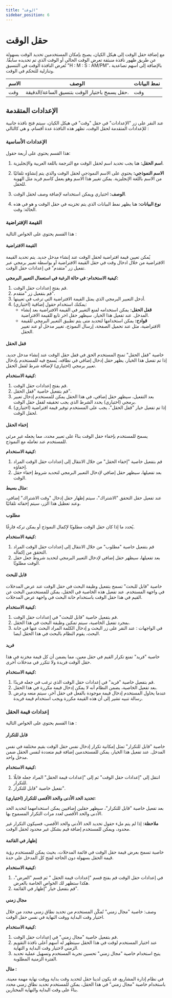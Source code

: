 ```yaml
---
title: "الوقت"
sidebar_position: 6
---
```


# حقل الوقت 

مع إضافة حقل الوقت إلى هيكل الكيان، يصبح بإمكان المستخدمين تحديد الوقت بسهولة عن طريق ظهور نافذة منبثقة تعرض الوقت الحالي أو الوقت الذي تم تحديده سابقًا. تُعرض النافذة الوقت في التنسيق "H : M : S : AM/PM"، بالإضافة إلى أسهم تصاعدية وتنازلية للتحكم في الوقت.

| الاسم            | الوصف                                                                      | نمط البيانات             |
|--------------|--------------------------------------------------------------------------|------------------------|
| وقت  | حقل يسمح باختيار الوقت بتنسيق الساعة/الدقيقة.   | وقت                |

## الإعدادات المتقدمة

عند النقر على زر "الإعدادات" في حقل "وقت" في هيكل الكيان، سيتم فتح نافذة جانبية للإعدادات المتقدمة لحقل الوقت، تظهر هذه النافذة عدة أقسام، و هي كالتالي :

### الإعدادات الأساسية

هذا القسم يحتوي على أربعة حقول:

1. **اسم الحقل:** هنا يجب تحديد اسم لحقل الوقت مع الترجمة باللغة العربية والإنجليزية.

2. **الاسم النموذجي:** يحتوي على الاسم النموذجي لحقل الوقت والذي يتم إنشاؤه تلقائيًا من الاسم باللغة الإنجليزية. يمكن تغيير هذا الاسم وهو يعمل كاسم فريد مثل الهوية  للحقل.

3. **الوصف:** اختياري ويمكن استخدامه لإضافة وصف لحقل الوقت.

4. **نوع البيانات:** هنا يظهر نمط البيانات الذي يتم تخزينه في حقل الوقت و هو في هذه الحالة: وقت.

### القيمة الإفتراضية

هذا القسم يحتوي على الخواص التالية : 

#### القيمة الافتراضية 

يُمكن تعيين قيمة افتراضية لحقل الوقت عند إنشاء مدخل جديد. يتم تحديد القيمة الافتراضية من خلال ادخال وقت في حقل القيمة الافتراضية أو بواسطة تعبير برمجي عبر تفعيل زر "متقدم" في إعدادات حقل الوقت. 

**كيفية الاستخدام: في حالة الرغبة في استعمال التعبير البرمجي:**

1. قم بفتح إعدادات حقل الوقت.
2. قم بتفعيل زر "متقدم".
3. أدخل التعبير البرمجي الذي يمثل القيمة الافتراضية التي ترغب في تعيينها.
4. (اختياري) يمكنك استخدام حقول إضافية:
   - **قفل الحقل:** يمكن استخدامه لمنع التغيير في القيمة الافتراضية بعد إنشاء المدخل. عند تفعيل هذا الخيار، سيظهر حقل اخر تابع للقيمة الافتراضية.
    - **قوادح:** يمكن استخدامها لتحديد متى يتم تطبيق التعبير البرمجي للقيمة الافتراضية، مثل عند تحميل الصفحة، إرسال النموذج، تغيير 
    مدخل أو عند تغيير الحقل.

#### قفل الحقل 

خاصية "قفل الحقل" تمنح المستخدم الحق في قفل حقل الوقت عند إنشاء مدخل جديد. إذا تم تفعيل هذا الخيار، يظهر حقل إدخال إضافي في نطاقه، يُسمح فيه للمستخدم بإدخال تعبير برمجي (اختياري) لإضافة شرط لقفل الحقل.

**كيفية الاستخدام:**

1. قم بفتح إعدادات حقل الوقت.
2. قم بتفعيل خاصية "قفل الحقل".
3. بعد التفعيل، سيظهر حقل إضافي، في هذا الحقل يمكن للمستخدم إدخال تعبير برمجي (اختياري) يحدد الشرط الذي يجب تحقيقه لقفل حقل الوقت.
4. (اختياري) إذا تم تفعيل خيار "قفل الحقل"، يجب على المستخدم توفير قيمة افتراضية لحقل الوقت.

#### إخفاء الحقل 

يسمح للمستخدم بإخفاء حقل الوقت بناءً على تعبير محدد، مما يجعله غير مرئي للمستخدم عند تعامله مع النموذج.

**كيفية الاستخدام:**

1. قم بتفعيل خاصية "إخفاء الحقل" من خلال الانتقال إلى إعدادات حقل الوقت المراد إخفاؤه.
2. بعد تفعيلها، سيظهر حقل إضافي لإدخال التعبير البرمجي لتحديد شروط  إخفاء حقل الوقت.

**مثال بسيط:**

عند تفعيل حقل التحقق "الاشتراك"، سيتم إظهار حقل إدخال "وقت الاشتراك" إضافي. وعند تعطيل هذا الزر، سيتم إخفائه تلقائيًا.

#### مطلوب 

يُحدد ما إذا كان حقل الوقت مطلوبًا لإكمال النموذج أو يمكن تركه فارغًا.

**كيفية الاستخدام:**

1. قم بتفعيل خاصية "مطلوب" من خلال الانتقال إلى إعدادات حقل الوقت المراد التحقق من إكماله.
2. بعد تفعيلها، سيظهر حقل إضافي لإدخال التعبير البرمجي لتحديد شروط جعل حقل الوقت مطلوبًا.

#### قابل للبحث 

خاصية "قابل للبحث" تسمح بتفعيل وظيفة البحث في حقل الوقت عند عرض المدخلات في واجهة المستخدم. عند تفعيل هذه الخاصية في الحقل، يمكن للمستخدمين البحث عن القيم في هذا حقل الوقت باستخدام خانة البحث في واجهة عرض المدخلات.

**كيفية الاستخدام:**

   1. قم بتفعيل خاصية "قابل للبحث" في إعدادات حقل الوقت.
   2. بمجرد تفعيل الخاصية، سيتم تمكين وظيفة البحث في هذا الحقل.
   3. في الواجهات : عند النقر على زر البحث و إدخال الكلمة المراد البحث عنها في خانة البحث، يقوم النظام بالبحث في هذا الحقل أيضا.

#### فريد 

خاصية "فريد" تمنع تكرار القيم في حقل معين، مما يضمن أن كل قيمة مخزنة في هذا حقل الوقت فريدة ولا تتكرر في مدخلات أخرى.

**كيفية الاستخدام:**

   1. قم بتفعيل خاصية "فريد" في إعدادات حقل الوقت الذي ترغب في جعله فريدًا.
   2. بعد تفعيل الخاصية، يضمن النظام أنه لا يمكن إدخال قيمة مكررة في هذا الحقل.
   3. عندما يحاول المستخدم إدخال قيمة موجودة بالفعل في حقل آخر، سيتم منعه وعرض رسالة تنبيه تشير إلى أن هذه القيمة مكررة ويجب استخدام قيمة فريدة.


### إعدادات قيمة الحقل

هذا القسم يحتوي على الخواص التالية : 

#### قابل للتكرار 

 خاصية "قابل للتكرار" تمثل إمكانية تكرار إدخال نفس حقل الوقت بقيم مختلفة في نفس المدخل. عند تفعيل هذا الخيار، يمكن للمستخدمين إضافة قيم متعددة لنفس الحقل ضمن مدخل واحد.

**كيفية الاستخدام:**

1. انتقل إلى "إعدادات حقل الوقت" ثم إلى "إعدادات قيمة الحقل" المراد جعله قابلًا للتكرار.
2. تفعيل خاصية "قابل للتكرار".

**تحديد الحد الأدنى والحد الأقصى للتكرار (اختياري):**

بعد تفعيل خاصية "قابل للتكرار"، سيظهر حقلين إضافيين يمكن استخدامهما لتحديد الحد الأدنى والحد الأقصى لعدد مرات التكرار المسموح بها.

**ملاحظة:** إذا لم يتم ملء حقول تحديد الحد الأدنى والحد الأقصى، فسيكون التكرار غير محدود، ويمكن للمستخدم إضافة قيم بشكل غير محدود لحقل الوقت.

#### إظهار في القائمة 

 خاصية تسمح بعرض قيمة حقل الوقت في قائمة المدخلات، بحيث يمكن للمستخدم رؤية قيمة الحقل بسهولة دون الحاجة لفتح كل المدخل على حدة.

**كيفية الاستخدام:**

1. في إعدادات حقل الوقت قم بفتح قسم "إعدادات قيمة الحقل " ثم قسم "العرض"، هكذا ستظهر لك الخواص الخاصة بالعرض.
2. قم بتفعيل خيار "إظهار في القائمة".

#### مجال زمني 

وصف: خاصية "مجال زمني" تُمكّن المستخدم من تحديد نطاق زمني محدد من خلال اختيار وقت البداية ووقت النهاية في نفس حقل الوقت.

**كيفية الاستخدام:**

   1. قم بتفعيل خاصية "مجال زمني" في إعدادات حقل الوقت.
   2. عند اختيار المستخدم لوقت في هذا الحقل سيتظهر له أسهم أعلى نافذة التقويم الزمني لاختيار وقت البداية و التهاية.
   3. يتيح استخدام خاصية "مجال زمني" تحسين تجربة المستخدم وتسهيل عملية تحديد الفترة الزمنية المطلوبة.

**مثال :** 

   في نظام إدارة المشاريع، قد يكون لدينا حقل لتحديد وقت بداية ووقت نهاية مهمة معينة. باستخدام خاصية "مجال زمني" في هذا الحقل، يمكن للمستخدم تحديد نطاق زمني محدد بناءً على وقت البداية والنهاية المختارين.
